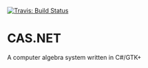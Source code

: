 [![Travis: Build Status](https://travis-ci.org/prozum/CAS.NET.svg?branch=master)](https://travis-ci.org/prozum/CAS.NET)

# CAS.NET
A computer algebra system written in C#/GTK+
